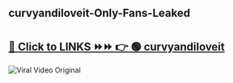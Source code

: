 
 ## curvyandiloveit-Only-Fans-Leaked

# <h2><a href="https://clipsfans.com/curvyandiloveit&ref=git">🔗 Click to LINKS ⏩⏩ 👉 🟢 curvyandiloveit </a></h2>

<a href="https://clipsfans.com/curvyandiloveit&ref=git" rel="nofollow" data-target="animated-image.originalLink"><img src="https://i.ibb.co.com/xMMVF88/686577567.gif" alt="Viral Video Original" style="max-width: 100%; display: inline-block;" data-target="animated-image.originalImage"></a>
